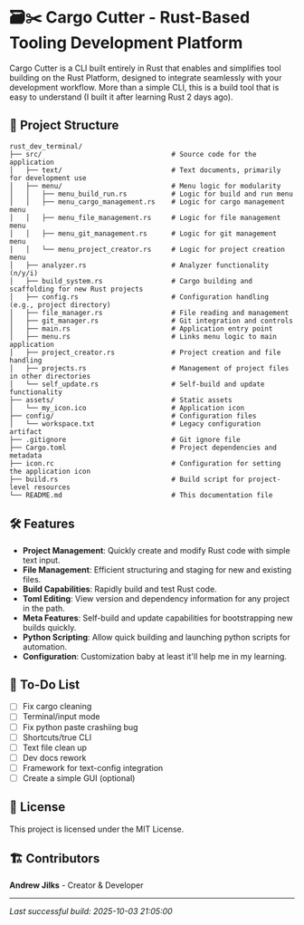 # 🗃️✂️ Cargo Cutter - Rust-Based Tooling Development Platform

Cargo Cutter is a CLI built entirely in Rust that enables and simplifies tool building on the Rust Platform, designed to integrate seamlessly with your development workflow. More than a simple CLI, this is a build tool that is easy to understand (I built it after learning Rust 2 days ago).

## 📁 Project Structure

```
rust_dev_terminal/
├── src/                                # Source code for the application
│   ├── text/                           # Text documents, primarily for development use
│   ├── menu/                           # Menu logic for modularity
│   │   ├── menu_build_run.rs           # Logic for build and run menu
│   │   ├── menu_cargo_management.rs    # Logic for cargo management menu
│   │   ├── menu_file_management.rs     # Logic for file management menu
│   │   ├── menu_git_management.rs      # Logic for git management menu
│   │   └── menu_project_creator.rs     # Logic for project creation menu
│   ├── analyzer.rs                     # Analyzer functionality (n/y/i)
│   ├── build_system.rs                 # Cargo building and scaffolding for new Rust projects
│   ├── config.rs                       # Configuration handling (e.g., project directory)
│   ├── file_manager.rs                 # File reading and management
│   ├── git_manager.rs                  # Git integration and controls
│   ├── main.rs                         # Application entry point
│   ├── menu.rs                         # Links menu logic to main application
│   ├── project_creator.rs              # Project creation and file handling
│   ├── projects.rs                     # Management of project files in other directories
│   └── self_update.rs                  # Self-build and update functionality
├── assets/                             # Static assets
│   └── my_icon.ico                     # Application icon
├── config/                             # Configuration files
│   └── workspace.txt                   # Legacy configuration artifact
├── .gitignore                          # Git ignore file
├── Cargo.toml                          # Project dependencies and metadata
├── icon.rc                             # Configuration for setting the application icon
├── build.rs                            # Build script for project-level resources
└── README.md                           # This documentation file
```

## 🛠 Features

- **Project Management**: Quickly create and modify Rust code with simple text input.
- **File Management**: Efficient structuring and staging for new and existing files.
- **Build Capabilities**: Rapidly build and test Rust code.
- **Toml Editing**: View version and dependency information for any project in the path.
- **Meta Features**: Self-build and update capabilities for bootstrapping new builds quickly.
- **Python Scripting**: Allow quick building and launching python scripts for automation.
- **Configuration**: Customization baby at least it'll help me in my learning.

## 📌 To-Do List

- [ ] Fix cargo cleaning
- [ ] Terminal/input mode
- [ ] Fix python paste crashiing bug
- [ ] Shortcuts/true CLI
- [ ] Text file clean up
- [ ] Dev docs rework
- [ ] Framework for text-config integration
- [ ] Create a simple GUI (optional)

## 📜 License

This project is licensed under the MIT License.

## 🏗 Contributors

**Andrew Jilks** - Creator & Developer

---

*Last successful build: 2025-10-03 21:05:00*